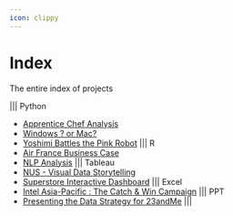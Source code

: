 ```yaml
---
icon: clippy
---
```


# Index

The entire index of projects

||| Python

- [Apprentice Chef Analysis](https://marvin-jung.github.io/portfolio/featured_projects/apprentice_chef_analysis_report/)
- [Windows ? or Mac?](https://marvin-jung.github.io/portfolio/featured_projects/windows_or_mac/)
- [Yoshimi Battles the Pink Robot](https://marvin-jung.github.io/portfolio/more_projects/yoshimi_battles_the_pink_robot/)
||| R
- [Air France Business Case](https://marvin-jung.github.io/portfolio/more_projects/air_france_business_case/)
- [NLP Analysis](https://marvin-jung.github.io/portfolio/more_projects/nlp_analysis/)
||| Tableau
- [NUS - Visual Data Storytelling](https://marvin-jung.github.io/portfolio/more_projects/nus_-_visual_data_storytelling/)
- [Superstore Interactive Dashboard](https://marvin-jung.github.io/portfolio/featured_projects/superstore_interactive_dashboard/)
||| Excel
- [Intel Asia-Pacific : The Catch & Win Campaign](https://marvin-jung.github.io/portfolio/featured_projects/intel_asia-pacific_-_the_catch__win_campaign/)
||| PPT
- [Presenting the Data Strategy for 23andMe](https://marvin-jung.github.io/portfolio/more_projects/presenting_the_data_strategy_for_23andme/)
|||

